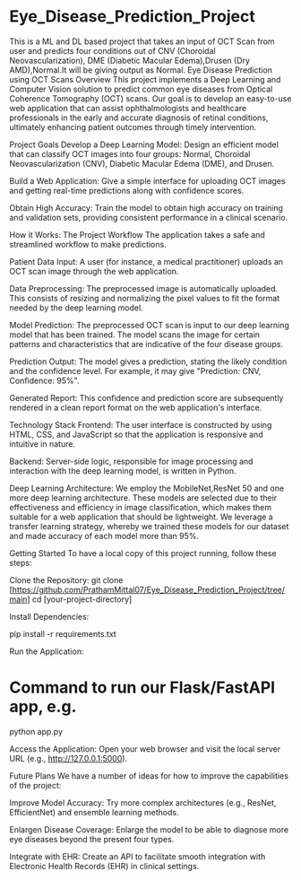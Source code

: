 # Eye_Disease_Prediction_Project
This is a ML and DL based project that takes an input of OCT Scan from user and predicts four conditions out of CNV (Choroidal Neovascularization), DME (Diabetic Macular Edema),Drusen (Dry AMD),Normal.It will be giving output as Normal.
Eye Disease Prediction using OCT Scans
Overview
This project implements a Deep Learning and Computer Vision solution to predict common eye diseases from Optical Coherence Tomography (OCT) scans. Our goal is to develop an easy-to-use web application that can assist ophthalmologists and healthcare professionals in the early and accurate diagnosis of retinal conditions, ultimately enhancing patient outcomes through timely intervention.

Project Goals
Develop a Deep Learning Model: Design an efficient model that can classify OCT images into four groups: Normal, Choroidal Neovascularization (CNV), Diabetic Macular Edema (DME), and Drusen.

Build a Web Application: Give a simple interface for uploading OCT images and getting real-time predictions along with confidence scores.

Obtain High Accuracy: Train the model to obtain high accuracy on training and validation sets, providing consistent performance in a clinical scenario.

How it Works: The Project Workflow
The application takes a safe and streamlined workflow to make predictions.

Patient Data Input: A user (for instance, a medical practitioner) uploads an OCT scan image through the web application.

Data Preprocessing: The preprocessed image is automatically uploaded. This consists of resizing and normalizing the pixel values to fit the format needed by the deep learning model.

Model Prediction: The preprocessed OCT scan is input to our deep learning model that has been trained. The model scans the image for certain patterns and characteristics that are indicative of the four disease groups.

Prediction Output: The model gives a prediction, stating the likely condition and the confidence level. For example, it may give "Prediction: CNV, Confidence: 95%".

Generated Report: This confidence and prediction score are subsequently rendered in a clean report format on the web application's interface.

Technology Stack
Frontend: The user interface is constructed by using HTML, CSS, and JavaScript so that the application is responsive and intuitive in nature.

Backend: Server-side logic, responsible for image processing and interaction with the deep learning model, is written in Python.

Deep Learning Architecture: We employ the MobileNet,ResNet 50 and one more  deep learning architecture. These models are selected due to their effectiveness and efficiency in image classification, which makes them suitable for a web application that should be lightweight. We leverage a transfer learning strategy, whereby we trained these models for our dataset and made accuracy of each model more than 95%.

Getting Started
To have a local copy of this project running, follow these steps:

Clone the Repository:
git clone [https://github.com/PrathamMittal07/Eye_Disease_Prediction_Project/tree/main]
cd [your-project-directory]

Install Dependencies:

pip install -r requirements.txt

Run the Application:

# Command to run our Flask/FastAPI app, e.g.
python app.py

Access the Application: Open your web browser and visit the local server URL (e.g., http://127.0.0.1:5000).

Future Plans
We have a number of ideas for how to improve the capabilities of the project:

Improve Model Accuracy: Try more complex architectures (e.g., ResNet, EfficientNet) and ensemble learning methods.

Enlargen Disease Coverage: Enlarge the model to be able to diagnose more eye diseases beyond the present four types.

Integrate with EHR: Create an API to facilitate smooth integration with Electronic Health Records (EHR) in clinical settings.
